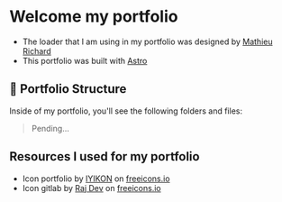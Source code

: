 # Welcome my portfolio
- The loader that I am using in my portfolio was designed by [Mathieu Richard](https://codepen.io/MathieuRichard)
- This portfolio was built with [Astro](https://astro.build/)

## 🚀 Portfolio Structure

Inside of my portfolio, you'll see the following folders and files:

> Pending...

## Resources I used for my portfolio

- Icon portfolio  by [IYIKON](https://freeicons.io/profile/5876) on [freeicons.io](https://freeicons.io)
- Icon gitlab by [Raj Dev](https://freeicons.io/profile/714) on [freeicons.io](https://freeicons.io)
                                